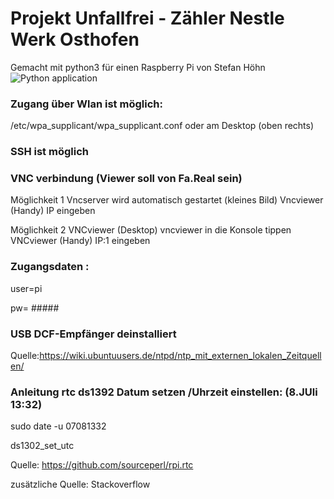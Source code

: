 # Projekt Unfallfrei - Zähler Nestle Werk Osthofen
Gemacht mit python3 für einen Raspberry Pi von Stefan Höhn ![Python application](https://github.com/dewomser/no_injuries_day_counter/workflows/Python%20application/badge.svg)

### Zugang über Wlan ist möglich:
/etc/wpa_supplicant/wpa_supplicant.conf
oder am Desktop (oben rechts)

### SSH ist möglich

### VNC verbindung (Viewer soll von Fa.Real sein)

Möglichkeit 1
Vncserver wird automatisch gestartet (kleines Bild)
Vncviewer (Handy) IP eingeben

Möglichkeit 2
VNCviewer (Desktop) vncviewer in die Konsole tippen
VNCviewer (Handy) IP:1 eingeben

### Zugangsdaten :
user=pi

pw= #####


### USB DCF-Empfänger  deinstalliert
Quelle:https://wiki.ubuntuusers.de/ntpd/ntp_mit_externen_lokalen_Zeitquellen/

### Anleitung rtc ds1392 Datum setzen /Uhrzeit einstellen: (8.JUli 13:32)

sudo date -u 07081332

ds1302_set_utc

Quelle: https://github.com/sourceperl/rpi.rtc

zusätzliche Quelle: Stackoverflow
